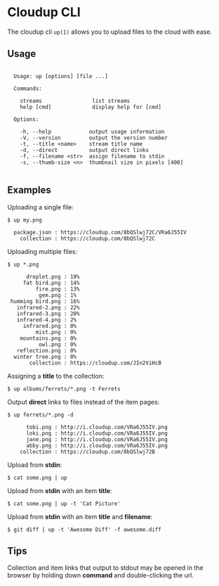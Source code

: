 
# Cloudup CLI

  The cloudup cli `up(1)` allows you to upload files to the cloud with ease.

## Usage

```

  Usage: up [options] [file ...]

  Commands:

    streams                list streams
    help [cmd]             display help for [cmd]

  Options:

    -h, --help            output usage information
    -V, --version         output the version number
    -t, --title <name>    stream title name
    -d, --direct          output direct links
    -f, --filename <str>  assign filename to stdin
    -s, --thumb-size <n>  thumbnail size in pixels [400]
    
```

## Examples

  Uploading a single file:

```
$ up my.png

  package.json : https://cloudup.com/8bQSlwj72C/VRa6J55IV
    collection : https://cloudup.com/8bQSlwj72C

```

  Uploading multiple files:

```
$ up *.png

      droplet.png : 19%
     fat bird.png : 14%
         fire.png : 13%
          gem.png : 1%
 humming bird.png : 16%
   infrared-2.png : 22%
   infrared-3.png : 20%
   infrared-4.png : 2%
     infrared.png : 0%
         mist.png : 0%
    mountains.png : 0%
          owl.png : 0%
   reflection.png : 0%
  winter tree.png : 0%
       collection : https://cloudup.com/JIn2ViHcB

```

  Assigning a __title__ to the collection:

```
$ up albums/ferrets/*.png -t Ferrets
```

  Output __direct__ links to files instead of the item pages:

```
$ up ferrets/*.png -d

      tobi.png : http://i.cloudup.com/VRa6J55IV.png
      loki.png : http://i.cloudup.com/VRa6J55IV.png
      jane.png : http://i.cloudup.com/VRa6J55IV.png
      abby.png : http://i.cloudup.com/VRa6J55IV.png
    collection : https://cloudup.com/8bQSlwj72B

```

  Upload from __stdin__:

```
$ cat some.png | up
```


  Upload from __stdin__ with an item __title__:

```
$ cat some.png | up -t 'Cat Picture'
```


  Upload from __stdin__ with an item __title__ and __filename__:

```
$ git diff | up -t 'Awesome Diff' -f awesome.diff
```

## Tips

  Collection and item links that output to stdout may be opened
  in the browser by holding down __command__ and double-clicking
  the url.
